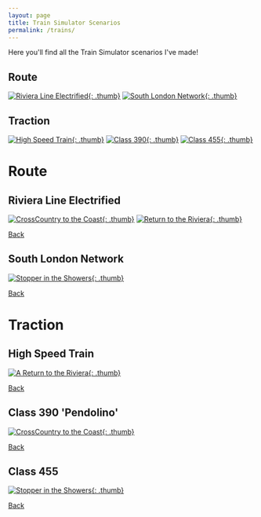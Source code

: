 ```yaml
---
layout: page
title: Train Simulator Scenarios
permalink: /trains/
---
```


Here you'll find all the Train Simulator scenarios I've made! 

## Route
[![Riviera Line Electrified](/images/routes/riviera-line-electrified-thumb.jpg){: .thumb}](#riviera-line-electrified)
[![South London Network](/images/routes/south-london-network-thumb.jpg){: .thumb}](#south-london-network)

## Traction
[![High Speed Train](/images/trains/hst.jpg){: .thumb}](#high-speed-train)
[![Class 390](/images/trains/390.jpg){: .thumb}](#class-390-pendolino)
[![Class 455](/images/trains/455.jpg){: .thumb}](#class-455)

# Route
## Riviera Line Electrified 
[![CrossCountry to the Coast](/images/scenarios/crosscountry-to-the-coast-thumb.jpg){: .thumb}](crosscountry-to-the-coast) 
[![Return to the Riviera](/images/scenarios/return-to-the-riviera-thumb.jpg){: .thumb}](return-to-the-riviera)

[Back](#route)

## South London Network
[![Stopper in the Showers](/images/scenarios/stopper-in-the-showers-thumb.jpg){: .thumb}](stopper-in-the-showers)

[Back](#route)

# Traction
## High Speed Train
[![A Return to the Riviera](/images/scenarios/return-to-the-riviera-thumb.jpg){: .thumb}](return-to-the-riviera)

[Back](#traction)

## Class 390 'Pendolino'
[![CrossCountry to the Coast](/images/scenarios/crosscountry-to-the-coast-thumb.jpg){: .thumb}](crosscountry-to-the-coast) 

[Back](#traction)

## Class 455
[![Stopper in the Showers](/images/scenarios/stopper-in-the-showers-thumb.jpg){: .thumb}](stopper-in-the-showers)

[Back](#traction)